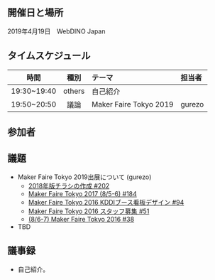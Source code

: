 ## 開催日と場所
2019年4月19日　WebDINO Japan

 ## タイムスケジュール
|時間|種別|テーマ|担当者|
|:----:|:----:|:----|:----|
|19:30~19:40|others|自己紹介||
|19:50~20:50|議論|Maker Faire Tokyo 2019|gurezo|

## 参加者
## 議題
- Maker Faire Tokyo 2019出展について (gurezo)
  - [2018年版チラシの作成 #202](https://github.com/chirimen-oh/any-issues/issues/202)  
  - [Maker Faire Tokyo 2017 (8/5-6) #184](https://github.com/chirimen-oh/any-issues/issues/184)
  - [Maker Faire Tokyo 2016 KDDIブース看板デザイン #94](https://github.com/chirimen-oh/any-issues/issues/94)
  - [Maker Faire Tokyo 2016 スタッフ募集 #51](https://github.com/chirimen-oh/any-issues/issues/51)
  - [(8/6-7) Maker Faire Tokyo 2016 #38](https://github.com/chirimen-oh/any-issues/issues/38)
- TBD


## 議事録

* 自己紹介。
